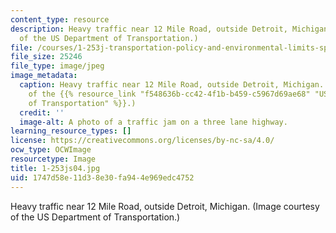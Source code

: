 ```yaml
---
content_type: resource
description: Heavy traffic near 12 Mile Road, outside Detroit, Michigan. (Image courtesy
  of the US Department of Transportation.)
file: /courses/1-253j-transportation-policy-and-environmental-limits-spring-2004/1747d58e11d38e30fa944e969edc4752_1-253js04.jpg
file_size: 25246
file_type: image/jpeg
image_metadata:
  caption: Heavy traffic near 12 Mile Road, outside Detroit, Michigan. (Image courtesy
    of the {{% resource_link "f548636b-cc42-4f1b-b459-c5967d69ae68" "US Department
    of Transportation" %}}.)
  credit: ''
  image-alt: A photo of a traffic jam on a three lane highway.
learning_resource_types: []
license: https://creativecommons.org/licenses/by-nc-sa/4.0/
ocw_type: OCWImage
resourcetype: Image
title: 1-253js04.jpg
uid: 1747d58e-11d3-8e30-fa94-4e969edc4752
---
```

Heavy traffic near 12 Mile Road, outside Detroit, Michigan. (Image courtesy of the US Department of Transportation.)